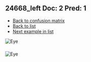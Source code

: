## 24668_left Doc: 2 Pred: 1
- [Back to confusion matrix](https://github.com/juliandewit/kaggle_retinopathy/blob/master/matrix.md)
- [Back to list](https://github.com/juliandewit/kaggle_retinopathy/blob/master/lists/21/list.md)
- [Next example in list](https://github.com/juliandewit/kaggle_retinopathy/blob/master/lists/21/24/24743_right.md)

![Eye](https://retinopaty.blob.core.windows.net/size1024/24668_left_2.jpeg)

### 

![Eye]()
